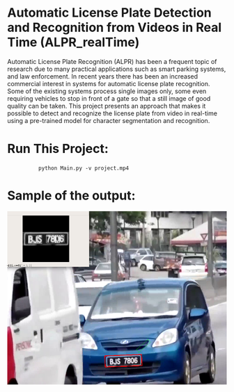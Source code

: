 # Automatic License Plate Detection and Recognition from Videos in Real Time (ALPR_realTime)
Automatic License Plate Recognition (ALPR) has been a frequent topic of research due to many practical applications such as smart parking systems, and law enforcement. In recent years there has been an increased commercial interest in systems for automatic license plate recognition. Some of the existing systems process single images only, some even requiring vehicles to stop in front of a gate so that a still image of good quality can be taken. This project presents an approach that makes it possible to detect and recognize the license plate from video in real-time using a pre-trained model for character segmentation and recognition.

# Run This Project:

              python Main.py -v project.mp4
              
              
# Sample of the output:

![Screenshot](out.png)
